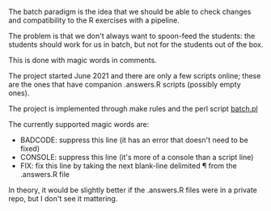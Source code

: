 The batch paradigm is the idea that we should be able to check changes and compatibility to the R exercises with a pipeline.

The problem is that we don't always want to spoon-feed the students: the students should work for us in batch, but not for the students out of the box.

This is done with magic words in comments.

The project started June 2021 and there are only a few scripts online; these are the ones that have companion .answers.R scripts (possibly empty ones).

The project is implemented through make rules and the perl script [batch.pl](batch.pl)

The currently supported magic words are:

* BADCODE: suppress this line (it has an error that doesn't need to be fixed)
* CONSOLE: suppress this line (it's more of a console than a script line)
* FIX: fix this line by taking the next blank-line delimited ¶ from the .answers.R file

In theory, it would be slightly better if the .answers.R files were in a private repo, but I don't see it mattering.
